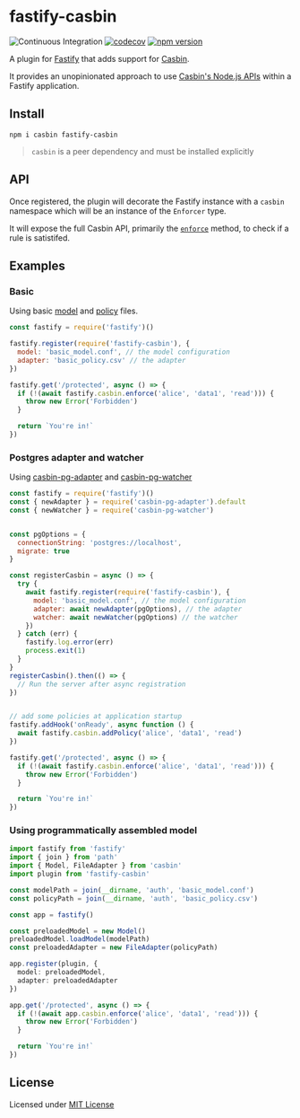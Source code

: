 # fastify-casbin

![Continuous Integration](https://github.com/nearform/fastify-casbin/workflows/ci/badge.svg)
[![codecov](https://codecov.io/gh/nearform/fastify-casbin/branch/master/graph/badge.svg?token=gfJ55XYZAV)](https://codecov.io/gh/nearform/fastify-casbin)
[![npm version](https://badge.fury.io/js/fastify-casbin.svg)](https://badge.fury.io/js/fastify-casbin)

A plugin for [Fastify](http://fastify.io/) that adds support for [Casbin](https://casbin.org/).

It provides an unopinionated approach to use [Casbin's Node.js APIs](https://github.com/casbin/node-casbin) within a Fastify application.

## Install

```
npm i casbin fastify-casbin
```

> `casbin` is a peer dependency and must be installed explicitly

## API

Once registered, the plugin will decorate the Fastify instance with a `casbin` namespace which will be an instance of the `Enforcer` type.

It will expose the full Casbin API, primarily the [`enforce`](https://github.com/casbin/node-casbin#get-started) method, to check if a rule is satistifed.

## Examples

### Basic

Using basic [model](https://github.com/casbin/casbin/blob/master/examples/basic_model.conf) and [policy](https://github.com/casbin/casbin/blob/master/examples/basic_policy.csv) files.

```js
const fastify = require('fastify')()

fastify.register(require('fastify-casbin'), {
  model: 'basic_model.conf', // the model configuration
  adapter: 'basic_policy.csv' // the adapter
})

fastify.get('/protected', async () => {
  if (!(await fastify.casbin.enforce('alice', 'data1', 'read'))) {
    throw new Error('Forbidden')
  }

  return `You're in!`
})
```

### Postgres adapter and watcher

Using [casbin-pg-adapter](https://github.com/touchifyapp/casbin-pg-adapter) and [casbin-pg-watcher](https://github.com/mcollina/casbin-pg-watcher)

```js
const fastify = require('fastify')()
const { newAdapter } = require('casbin-pg-adapter').default
const { newWatcher } = require('casbin-pg-watcher')


const pgOptions = {
  connectionString: 'postgres://localhost',
  migrate: true
}

const registerCasbin = async () => {
  try {
    await fastify.register(require('fastify-casbin'), {
      model: 'basic_model.conf', // the model configuration
      adapter: await newAdapter(pgOptions), // the adapter
      watcher: await newWatcher(pgOptions) // the watcher
    })
  } catch (err) {
    fastify.log.error(err)
    process.exit(1)
  }
}
registerCasbin().then(() => {
  // Run the server after async registration
})


// add some policies at application startup
fastify.addHook('onReady', async function () {
  await fastify.casbin.addPolicy('alice', 'data1', 'read')
})

fastify.get('/protected', async () => {
  if (!(await fastify.casbin.enforce('alice', 'data1', 'read'))) {
    throw new Error('Forbidden')
  }

  return `You're in!`
})
```

### Using programmatically assembled model

```typescript
import fastify from 'fastify'
import { join } from 'path'
import { Model, FileAdapter } from 'casbin'
import plugin from 'fastify-casbin'

const modelPath = join(__dirname, 'auth', 'basic_model.conf')
const policyPath = join(__dirname, 'auth', 'basic_policy.csv')

const app = fastify()

const preloadedModel = new Model()
preloadedModel.loadModel(modelPath)
const preloadedAdapter = new FileAdapter(policyPath)

app.register(plugin, {
  model: preloadedModel,
  adapter: preloadedAdapter
})

app.get('/protected', async () => {
  if (!(await app.casbin.enforce('alice', 'data1', 'read'))) {
    throw new Error('Forbidden')
  }

  return `You're in!`
})
```

## License

Licensed under [MIT License](./LICENSE)
